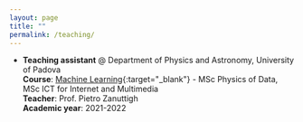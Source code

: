 ```yaml
---
layout: page
title: ""
permalink: /teaching/
---
```


* **Teaching assistant** @ Department of Physics and Astronomy, University of Padova \
**Course**: [Machine Learning](https://didattica.unipd.it/off/2021/LM/SC/SC2443/000ZZ/SCP8082660/N0){:target="_blank"} - MSc Physics of Data, MSc ICT for Internet and Multimedia \
**Teacher**: Prof. Pietro Zanuttigh \
**Academic year**: 2021-2022
